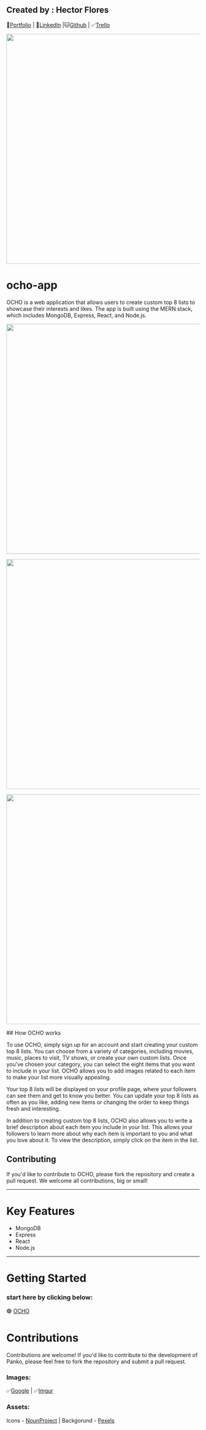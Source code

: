 ## Created by : Hector Flores

💾[Portfolio](http://www.duckduckgo.com) | 📄[LinkedIn](https://www.linkedin.com/in/hector-floresm/) |🐱[Github](https://github.com/hekmaflo) | ✅[Trello](https://trello.com/b/1cu7WhWs/panko)

<!-- ![Image](https://i.imgur.com/EPrEq1m.jpg) -->
<p align="center">
<img src="https://i.imgur.com/yLAUBi3.png"  width="600">
</p>

# ocho-app

OCHO is a web application that allows users to create custom top 8 lists to showcase their interests and likes. The app is built using the MERN stack, which includes MongoDB, Express, React, and Node.js.

<p align="center">
<img src="https://i.imgur.com/7b4S4im.png"  width="600">
</p>
<p align="center">
<img src="https://i.imgur.com/CxtN4md.png"  width="600">
</p>
<p align="center">
<img src="https://i.imgur.com/5dsqZ3g.png"  width="600">
</p>
## How OCHO works

To use OCHO, simply sign up for an account and start creating your custom top 8 lists. You can choose from a variety of categories, including movies, music, places to visit, TV shows, or create your own custom lists. Once you've chosen your category, you can select the eight items that you want to include in your list. OCHO allows you to add images related to each item to make your list more visually appealing.

Your top 8 lists will be displayed on your profile page, where your followers can see them and get to know you better. You can update your top 8 lists as often as you like, adding new items or changing the order to keep things fresh and interesting.

In addition to creating custom top 8 lists, OCHO also allows you to write a brief description about each item you include in your list. This allows your followers to learn more about why each item is important to you and what you love about it. To view the description, simply click on the item in the list.

## Contributing

If you'd like to contribute to OCHO, please fork the repository and create a pull request. We welcome all contributions, big or small!

---

# Key Features

<ul>
<li>MongoDB</li>
<li>Express</li>
<li>React</li>
<li>Node.js</li>
</ul>

---

# Getting Started

### start here by clicking below:

🟢 [OCHO](https://panko.herokuapp.com)

# Contributions

Contributions are welcome! If you'd like to contribute to the development of Panko, please feel free to fork the repository and submit a pull request.

### Images:

✅[Google](https://www.google.com) | ✅[Imgur](https://i.imgur.com/EPrEq1m.jpg)

### Assets:

Icons - [NounProject](https://thenounproject.com/)
| Backgorund - [Pexels](https://www.pexels.com/)

